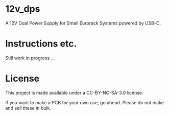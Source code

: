 # 12v_dps
A 12V Dual Power Supply for Small Eurorack Systems powered by USB-C.
# Instructions etc.
Still work in progress ...
# License
This project is made available under a CC-BY-NC-SA-3.0 license.

If you want to make a PCB for your own use, go ahead. Please do not make and sell these in bulk.
